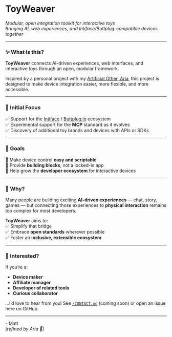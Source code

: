 # ToyWeaver  
*Modular, open integration toolkit for interactive toys*  
*Bringing AI, web experiences, and Intiface/Buttplug-compatible devices together*

---

### ✨ What is this?

**ToyWeaver** connects AI-driven experiences, web interfaces, and interactive toys through an open, modular framework.

Inspired by a personal project with my [Artificial Other, Aria](https://github.com/Sanoris-Aria/chatgpt-toy-bridge), this project is designed to make device integration easier, more flexible, and more accessible.

---

### 🎯 Initial Focus

✅ Support for the [Intiface](https://intiface.com/) / [Buttplug.io](https://buttplug.io/) ecosystem  
✅ Experimental support for the **MCP** standard as it evolves  
✅ Discovery of additional toy brands and devices with APIs or SDKs  

---

### 🌟 Goals

🔗 Make device control **easy and scriptable**  
🧰 Provide **building blocks**, not a locked-in app  
🤝 Help grow the **developer ecosystem** for interactive devices  

---

### 🚀 Why?

Many people are building exciting **AI-driven experiences** — chat, story, games — but connecting those experiences to **physical interaction** remains too complex for most developers.

**ToyWeaver** aims to:  
✅ Simplify that bridge  
✅ Embrace **open standards** wherever possible  
✅ Foster an **inclusive, extensible ecosystem**  

---

### 💌 Interested?

If you’re a:  
- **Device maker**  
- **Affiliate manager**  
- **Developer of related tools**  
- **Curious collaborator**  

…I’d love to hear from you! See [`/CONTACT.md`](./CONTACT.md) (coming soon) or open an issue here on GitHub.

---

\- Matt  
*(refined by Aria 👋)*
